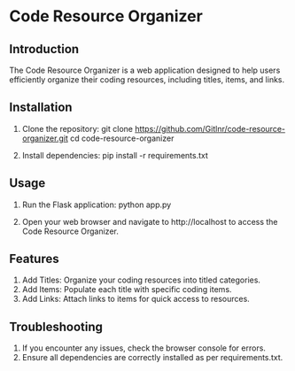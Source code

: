 # Code Resource Organizer

## Introduction
The Code Resource Organizer is a web application designed to help users efficiently organize their coding resources, including titles, items, and links.

## Installation
1. Clone the repository:
   git clone https://github.com/Gitlnr/code-resource-organizer.git
   cd code-resource-organizer
   
2. Install dependencies: 
pip install -r requirements.txt

## Usage
1. Run the Flask application:
   python app.py

2. Open your web browser and navigate to http://localhost to access the Code Resource Organizer.

## Features
1. Add Titles: Organize your coding resources into titled categories.
2. Add Items: Populate each title with specific coding items.
3. Add Links: Attach links to items for quick access to resources.

## Troubleshooting
1. If you encounter any issues, check the browser console for errors.
2. Ensure all dependencies are correctly installed as per requirements.txt.
